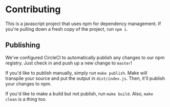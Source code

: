 # Contributing

This is a javascript project that uses npm for dependency management. If you're pulling down a fresh
copy of the project, run `npm i`.

## Publishing

We've configured CircleCI to automatically publish any changes to our npm registry. Just check in
and push up a new change to `master`!

If you'd like to publish manually, simply run `make publish`. Make will transpile your source and
put the output in `dist/index.js`. Then, it'll publish your changes to npm.

If you'd like to make a build but not publish, run `make build`. Also, `make clean` is a thing too.
